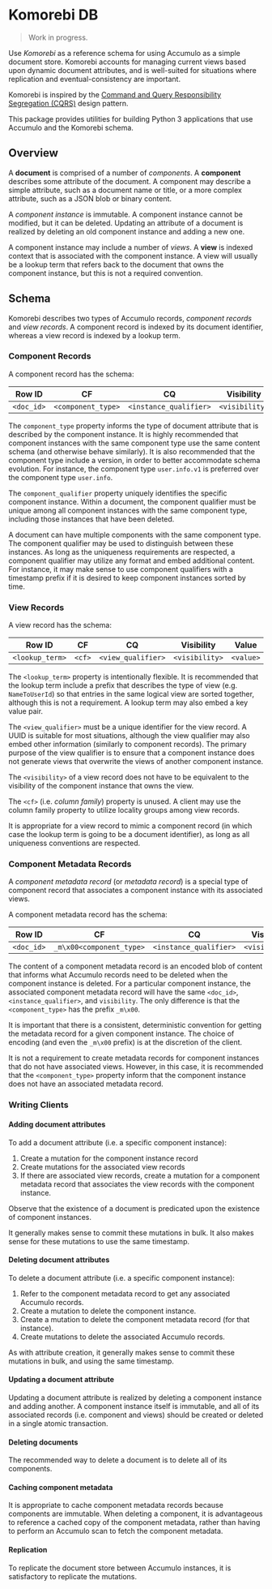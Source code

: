 # Komorebi DB

> Work in progress.

Use *Komorebi* as a reference schema for using Accumulo as a simple document
store. Komorebi accounts for managing current views based upon dynamic
document attributes, and is well-suited for situations where replication and
eventual-consistency are important.

Komorebi is inspired by the [Command and Query Responsibility Segregation (CQRS)](https://docs.microsoft.com/en-us/azure/architecture/patterns/cqrs)
design pattern.

This package provides utilities for building Python 3 applications that
use Accumulo and the Komorebi schema.

## Overview

A __document__ is comprised of a number of *components*. A __component__
describes some attribute of the document. A component may describe a simple
attribute, such as a document name or title, or a more complex attribute, such
as a JSON blob or binary content.

A *component instance* is immutable. A component instance cannot be modified, 
but it can be deleted. Updating an attribute of a document is realized by
deleting an old component instance and adding a new one. 

A component instance may include a number of *views*. A __view__ is indexed
context that is associated with the component instance. A view will usually be
a lookup term that refers back to the document that owns the component
instance, but this is not a required convention.

## Schema

Komorebi describes two types of Accumulo records, *component records* and 
*view records*. A component record is indexed by its document identifier, 
whereas a view record is indexed by a lookup term.

### Component Records

A component record has the schema:

|Row ID|CF|CQ|Visibility|Value|
|---|---|---|---|---|
|`<doc_id>`|`<component_type>`|`<instance_qualifier>`|`<visibility>`|`<content>`|

The `component_type` property informs the type of document attribute that is 
described by the component instance. It is highly recommended that component 
instances with the same component type use the same content schema (and
otherwise behave similarly). It is also recommended that the component type 
include a version, in order to better accommodate schema evolution. For 
instance, the component type `user.info.v1` is preferred over the component 
type `user.info`. 

The `component_qualifier` property uniquely identifies the specific component
instance. Within a document, the component qualifier must be unique among all
component instances with the same component type, including those instances
that have been deleted. 

A document can have multiple components with the same component type. The 
component qualifier may be used to distinguish between these instances. As long
as the uniqueness requirements are respected, a component qualifier may utilize
any format and embed additional content. For instance, it may make sense to
use component qualifiers with a timestamp prefix if it is desired to keep 
component instances sorted by time.

### View Records

A view record has the schema:

|Row ID|CF|CQ|Visibility|Value|
|---|---|---|---|---|
|`<lookup_term>`|`<cf>`|`<view_qualifier>`|`<visibility>`|`<value>`|

The `<lookup_term>` property is intentionally flexible. It is recommended that
the lookup term include a prefix that describes the type of view (e.g. 
`NameToUserId`) so that entries in the same logical view are sorted together,
although this is not a requirement. A lookup term may also embed a key value 
pair.

The `<view_qualifier>` must be a unique identifier for the view record. A UUID
is suitable for most situations, although the view qualifier may also embed
other information (similarly to component records). The primary purpose of the
view qualifier is to ensure that a component instance does not generate views 
that overwrite the views of another component instance.

The `<visibility>` of a view record does not have to be equivalent to the 
visibility of the component instance that owns the view. 

The `<cf>` (i.e. *column family*) property is unused. A client may use the 
column family property to utilize locality groups among view records.

It is appropriate for a view record to mimic a component record (in which case
the lookup term is going to be a document identifier), as long as all 
uniqueness conventions are respected.


### Component Metadata Records

A *component metadata record* (or *metadata record*) is a special type of 
component record that associates a component instance with its associated
views. 

A component metadata record has the schema:

|Row ID|CF|CQ|Visibility|Value|
|---|---|---|---|---|
|`<doc_id>`|`_m\x00<component_type>`|`<instance_qualifier>`|`<visibility>`|`<content>`|

The content of a component metadata record is an encoded blob of content that
informs what Accumulo records need to be deleted when the component instance is
deleted. For a particular component instance, the associated component metadata
record will have the same `<doc_id>`, `<instance_qualifier>`, and `visibility`.
The only difference is that the `<component_type>` has the prefix `_m\x00`. 

It is important that there is a consistent, deterministic convention for 
getting the metadata record for a given component instance. The choice of 
encoding (and even the `_m\x00` prefix) is at the discretion of the client.

It is not a requirement to create metadata records for component instances that
do not have associated views. However, in this case, it is recommended that the
`<component_type>` property inform that the component instance does not have an
associated metadata record.

### Writing Clients

#### Adding document attributes

To add a document attribute (i.e. a specific component instance):
1. Create a mutation for the component instance record
2. Create mutations for the associated view records
3. If there are associated view records, create a mutation for a component
  metadata record that associates the view records with the component
  instance.
  
Observe that the existence of a document is predicated upon the existence of
component instances.

It generally makes sense to commit these mutations in bulk. It also makes sense
for these mutations to use the same timestamp.

#### Deleting document attributes

To delete a document attribute (i.e. a specific component instance):
1. Refer to the component metadata record to get any associated Accumulo 
  records.
2. Create a mutation to delete the component instance.
3. Create a mutation to delete the component metadata record (for that 
  instance).
4. Create mutations to delete the associated Accumulo records.

As with attribute creation, it generally makes sense to commit these mutations
in bulk, and using the same timestamp.

#### Updating a document attribute

Updating a document attribute is realized by deleting a component instance and
adding another. A component instance itself is immutable, and all of its
associated records (i.e. component and views) should be created or deleted in a
single atomic transaction.

#### Deleting documents

The recommended way to delete a document is to delete all of its components.

#### Caching component metadata

It is appropriate to cache component metadata records because components are
immutable. When deleting a component, it is advantageous to reference a cached
copy of the component metadata, rather than having to perform an Accumulo scan
to fetch the component metadata. 

#### Replication

To replicate the document store between Accumulo instances, it is satisfactory
to replicate the mutations. 
